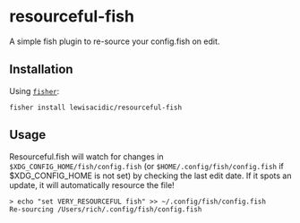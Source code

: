 # resourceful-fish

A simple fish plugin to re-source your config.fish on edit.

## Installation

Using [`fisher`](https://github.com/jorgebucaran/fisher):

```shell
fisher install lewisacidic/resourceful-fish
```

## Usage

Resourceful.fish will watch for changes in `$XDG_CONFIG_HOME/fish/config.fish`
(or `$HOME/.config/fish/config.fish` if $XDG_CONFIG_HOME is not set) by checking
the last edit date.
If it spots an update, it will automatically resource the file!

```console
> echo "set VERY_RESOURCEFUL fish" >> ~/.config/fish/config.fish
Re-sourcing /Users/rich/.config/fish/config.fish
```
